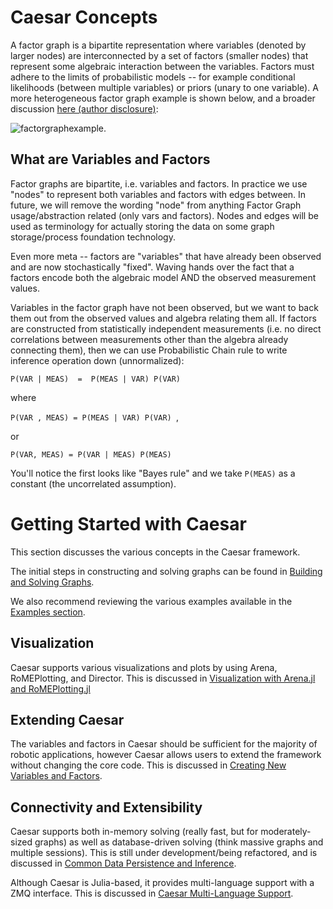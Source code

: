 # Caesar Concepts

A factor graph is a bipartite representation where variables (denoted by larger nodes) are interconnected by a set of factors (smaller nodes) that represent some algebraic interaction between the variables.  Factors must adhere to the limits of probabilistic models -- for example conditional likelihoods (between multiple variables) or priors (unary to one variable).  A more heterogeneous factor graph example is shown below, and a broader discussion [here (author disclosure)](https://darchive.mblwhoilibrary.org/bitstream/handle/1912/9305/Fourie_thesis.pdf?sequence=1):

![factorgraphexample](https://user-images.githubusercontent.com/6412556/41196136-e5b05f98-6c07-11e8-8f26-7318e5085cc0.png).

## What are Variables and Factors

Factor graphs are bipartite, i.e. variables and factors.  In practice we use "nodes" to represent both variables and factors with edges between.  In future, we will remove the wording "node" from anything Factor Graph usage/abstraction related (only vars and factors).  Nodes and edges will be used as terminology for actually storing the data on some graph storage/process foundation technology.

Even more meta -- factors are "variables" that have already been observed and are now stochastically "fixed".  Waving hands over the fact that a factors encode both the algebraic model AND the observed measurement values.

Variables in the factor graph have not been observed, but we want to back them out from the observed values and algebra relating them all.  If factors are constructed from statistically independent measurements (i.e. no direct correlations between measurements other than the algebra already connecting them), then we can use Probabilistic Chain rule to write inference operation down (unnormalized):

`` P(VAR | MEAS)  =  P(MEAS | VAR) P(VAR) ``

where

``P(VAR , MEAS) = P(MEAS | VAR) P(VAR) ``,

or

``P(VAR, MEAS) = P(VAR | MEAS) P(MEAS)``

You'll notice the first looks like "Bayes rule" and we take `` P(MEAS) `` as a constant (the uncorrelated assumption).

# Getting Started with Caesar

This section discusses the various concepts in the Caesar framework.

The initial steps in constructing and solving graphs can be found in [Building and Solving Graphs](building_graphs.md).

We also recommend reviewing the various examples available in the [Examples section](../examples/examples.md).

## Visualization
Caesar supports various visualizations and plots by using Arena, RoMEPlotting, and Director. This is discussed in [Visualization with Arena.jl and RoMEPlotting.jl](arena_visualizations.md)

## Extending Caesar
The variables and factors in Caesar should be sufficient for the majority of robotic applications, however Caesar allows users to extend the framework without changing the core code. This is discussed in [Creating New Variables and Factors](adding_variables_factors.md).

## Connectivity and Extensibility
Caesar supports both in-memory solving (really fast, but for moderately-sized graphs) as well as database-driven solving (think massive graphs and multiple sessions). This is still under development/being refactored, and is discussed in [Common Data Persistence and Inference](database_interactions.md).

Although Caesar is Julia-based, it provides multi-language support with a ZMQ interface. This is discussed in [Caesar Multi-Language Support](multilang.md).
